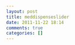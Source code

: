 ```yaml
---
layout: post
title: meddispenseslider
date: 2011-11-22 18:14
comments: true
categories: []
---
```


